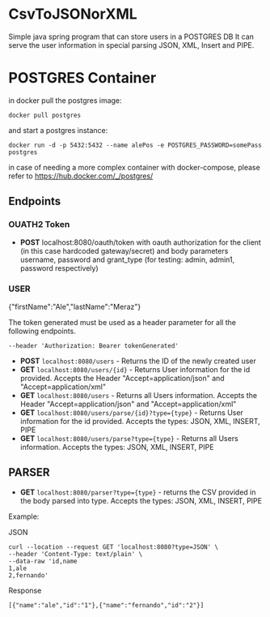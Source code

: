 # CsvToJSONorXML
Simple java spring program that can store users in a POSTGRES DB
It can serve the user information in special parsing JSON, XML, Insert and PIPE.

# POSTGRES Container
in docker pull the postgres image:
```
docker pull postgres
```

and start a postgres instance:
```
docker run -d -p 5432:5432 --name alePos -e POSTGRES_PASSWORD=somePass postgres
```

in case of needing a more complex container with docker-compose, please refer to https://hub.docker.com/_/postgres/



## Endpoints
### OUATH2 Token
+ **POST** localhost:8080/oauth/token with oauth authorization for the client (in this case hardcoded gateway/secret) and body parameters username, password and grant_type (for testing: admin, admin1, password respectively)

### USER

{"firstName":"Ale","lastName":"Meraz"}

The token generated must be used as a header parameter for all the following endpoints.

```
--header 'Authorization: Bearer tokenGenerated'
```


+ **POST** `localhost:8080/users`  - Returns the ID of the newly created user
+ **GET**  `localhost:8080/users/{id}` - Returns User information for the id provided. Accepts the Header "Accept=application/json" and "Accept=application/xml"
+ **GET**  `localhost:8080/users`      - Returns all Users information. Accepts the Header "Accept=application/json" and "Accept=application/xml"
+ **GET**  `localhost:8080/users/parse/{id}?type={type}` - Returns User information for the id provided. Accepts the types: JSON, XML, INSERT, PIPE
+ **GET**  `localhost:8080/users/parse?type={type}`      - Returns all Users information. Accepts the types: JSON, XML, INSERT, PIPE


## PARSER
+ **GET** `localhost:8080/parser?type={type}`   - returns the CSV provided in the body parsed into type.  Accepts the types: JSON, XML, INSERT, PIPE

Example:

JSON
```
curl --location --request GET 'localhost:8080?type=JSON' \
--header 'Content-Type: text/plain' \
--data-raw 'id,name
1,ale
2,fernando'
```

Response
```
[{"name":"ale","id":"1"},{"name":"fernando","id":"2"}]
```

